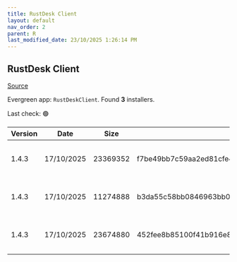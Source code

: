 ```yaml
---
title: RustDesk Client
layout: default
nav_order: 2
parent: R
last_modified_date: 23/10/2025 1:26:14 PM
---
```


## RustDesk Client

[Source](https://rustdesk.com/docs/en/self-host/client-deployment/)

Evergreen app: `RustDeskClient`. Found **3** installers.

Last check: 🟢

| Version | Date       | Size     | Sha256                                                           | Architecture | InstallerType | Type | URI                                                                                                                                                                                      |
| ------- | ---------- | -------- | ---------------------------------------------------------------- | ------------ | ------------- | ---- | ---------------------------------------------------------------------------------------------------------------------------------------------------------------------------------------- |
| 1.4.3   | 17/10/2025 | 23369352 | f7be49bb7c59aa2ed81cfe4c54b86b1cf532a734181b8810bdf79c5dda965b71 | x64          | Default       | exe  | [https://github.com/rustdesk/rustdesk/releases/download/1.4.3/rustdesk-1.4.3-x86_64.exe](https://github.com/rustdesk/rustdesk/releases/download/1.4.3/rustdesk-1.4.3-x86_64.exe)         |
| 1.4.3   | 17/10/2025 | 11274888 | b3da55c58bb0846963bb0000c70c5347c6ac8a4bfc0b566c7b2b4b2ae79b6045 | x86          | Default       | exe  | [https://github.com/rustdesk/rustdesk/releases/download/1.4.3/rustdesk-1.4.3-x86-sciter.exe](https://github.com/rustdesk/rustdesk/releases/download/1.4.3/rustdesk-1.4.3-x86-sciter.exe) |
| 1.4.3   | 17/10/2025 | 23674880 | 452fee8b85100f41b916e8ac29d30e255d149738c20413e34ee21bb0cfa36a32 | x64          | Default       | msi  | [https://github.com/rustdesk/rustdesk/releases/download/1.4.3/rustdesk-1.4.3-x86_64.msi](https://github.com/rustdesk/rustdesk/releases/download/1.4.3/rustdesk-1.4.3-x86_64.msi)         |
